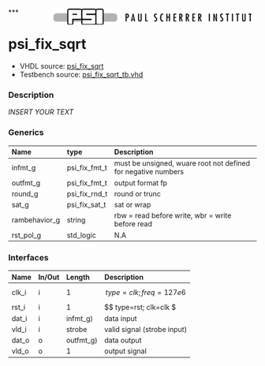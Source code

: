 <img align="right" src="../doc/psi_logo.png">
***

# psi_fix_sqrt
 - VHDL source: [psi_fix_sqrt](../hdl/psi_fix_sqrt.vhd)
 - Testbench source: [psi_fix_sqrt_tb.vhd](../testbench/psi_fix_sqrt_tb.vhd)

### Description
*INSERT YOUR TEXT*

### Generics
| Name          | type          | Description                                                   |
|:--------------|:--------------|:--------------------------------------------------------------|
| infmt_g       | psi_fix_fmt_t | must be unsigned, wuare root not defined for negative numbers |
| outfmt_g      | psi_fix_fmt_t | output format fp                                              |
| round_g       | psi_fix_rnd_t | round or trunc                                                |
| sat_g         | psi_fix_sat_t | sat or wrap                                                   |
| rambehavior_g | string        | rbw = read before write, wbr = write before read              |
| rst_pol_g     | std_logic     | N.A                                                           |

### Interfaces
| Name   | In/Out   | Length    | Description                 |
|:-------|:---------|:----------|:----------------------------|
| clk_i  | i        | 1         | $$ type=clk; freq=127e6 $$  |
| rst_i  | i        | 1         | $$ type=rst; clk=clk $      |
| dat_i  | i        | infmt_g)  | data input                  |
| vld_i  | i        | strobe    | valid signal (strobe input) |
| dat_o  | o        | outfmt_g) | data output                 |
| vld_o  | o        | 1         | output signal               |
